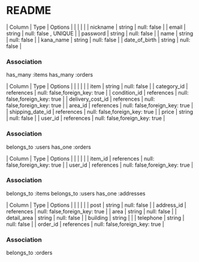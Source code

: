 # README

<!-- usersテーブル -->
| Column        | Type   | Options              |
|               |        |                      |
| nickname      | string | null: false          |
| email         | string | null: false , UNIQUE |
| password      | string | null: false          |
| name          | string | null: false          |
| kana_name     | string | null: false          |
| date_of_birth | string | null: false          |

### Association
has_many :items
has_many :orders


<!-- itemsテーブル -->
| Column           | Type       | Options                       |
|                  |            |                               |
| item             | string     | null: false                   |
| category_id      | references | null: false,foreign_key: true |
| condition_id     | references | null: false,foreign_key: true |
| delivery_cost_id | references | null: false,foreign_key: true |
| area_id          | references | null: false,foreign_key: true |
| shipping_date_id | references | null: false,foreign_key: true |
| price            | string     | null: false                   |
| user_id          | references | null: false,foreign_key: true |

### Association
belongs_to :users
has_one :orders


<!-- ordersテーブル -->
| Column  | Type       | Options                       |
|         |            |                               |
| item_id | references | null: false,foreign_key: true |
| user_id | references | null: false,foreign_key: true |

### Association
belongs_to :items
belongs_to :users
has_one :addresses


<!-- addressesテーブル -->
| Column      | Type       | Options                       |
|             |            |                               |
| post        | string     | null: false                   |
| address_id  | references | null: false,foreign_key: true |
| area        | string     | null: false                   |
| detail_area | string     | null: false                   |
| building    | string     |                               |
| telephone   | string     | null: false                   |
| order_id    | references | null: false,foreign_key: true |

### Association
belongs_to :orders